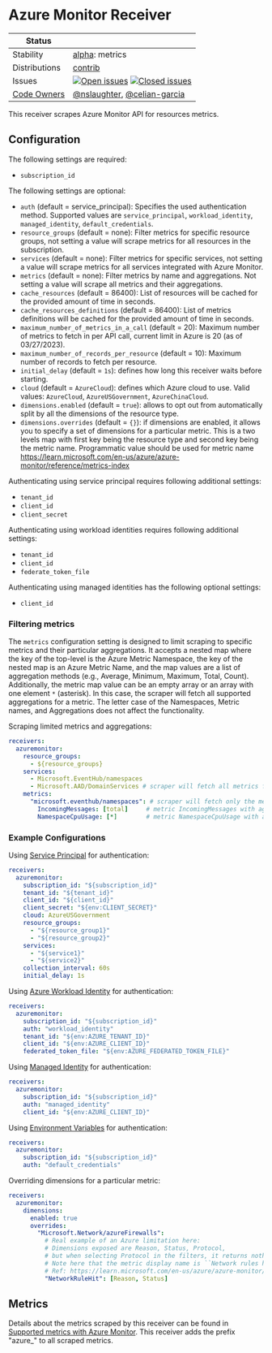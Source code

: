 # Azure Monitor Receiver

<!-- status autogenerated section -->
| Status        |           |
| ------------- |-----------|
| Stability     | [alpha]: metrics   |
| Distributions | [contrib] |
| Issues        | [![Open issues](https://img.shields.io/github/issues-search/open-telemetry/opentelemetry-collector-contrib?query=is%3Aissue%20is%3Aopen%20label%3Areceiver%2Fazuremonitor%20&label=open&color=orange&logo=opentelemetry)](https://github.com/open-telemetry/opentelemetry-collector-contrib/issues?q=is%3Aopen+is%3Aissue+label%3Areceiver%2Fazuremonitor) [![Closed issues](https://img.shields.io/github/issues-search/open-telemetry/opentelemetry-collector-contrib?query=is%3Aissue%20is%3Aclosed%20label%3Areceiver%2Fazuremonitor%20&label=closed&color=blue&logo=opentelemetry)](https://github.com/open-telemetry/opentelemetry-collector-contrib/issues?q=is%3Aclosed+is%3Aissue+label%3Areceiver%2Fazuremonitor) |
| [Code Owners](https://github.com/open-telemetry/opentelemetry-collector-contrib/blob/main/CONTRIBUTING.md#becoming-a-code-owner)    | [@nslaughter](https://www.github.com/nslaughter), [@celian-garcia](https://www.github.com/celian-garcia) |

[alpha]: https://github.com/open-telemetry/opentelemetry-collector/blob/main/docs/component-stability.md#alpha
[contrib]: https://github.com/open-telemetry/opentelemetry-collector-releases/tree/main/distributions/otelcol-contrib
<!-- end autogenerated section -->

This receiver scrapes Azure Monitor API for resources metrics.

## Configuration

The following settings are required:

- `subscription_id`

The following settings are optional:

- `auth` (default = service_principal): Specifies the used authentication method. Supported values are `service_principal`, `workload_identity`, `managed_identity`, `default_credentials`.
- `resource_groups` (default = none): Filter metrics for specific resource groups, not setting a value will scrape metrics for all resources in the subscription.
- `services` (default = none): Filter metrics for specific services, not setting a value will scrape metrics for all services integrated with Azure Monitor.
- `metrics` (default = none): Filter metrics by name and aggregations. Not setting a value will scrape all metrics and their aggregations.
- `cache_resources` (default = 86400): List of resources will be cached for the provided amount of time in seconds.
- `cache_resources_definitions` (default = 86400): List of metrics definitions will be cached for the provided amount of time in seconds.
- `maximum_number_of_metrics_in_a_call` (default = 20): Maximum number of metrics to fetch in per API call, current limit in Azure is 20 (as of 03/27/2023).
- `maximum_number_of_records_per_resource` (default = 10): Maximum number of records to fetch per resource.
- `initial_delay` (default = `1s`): defines how long this receiver waits before starting.
- `cloud` (default = `AzureCloud`): defines which Azure cloud to use. Valid values: `AzureCloud`, `AzureUSGovernment`, `AzureChinaCloud`.
- `dimensions.enabled` (default = `true`): allows to opt out from automatically split by all the dimensions of the resource type.
- `dimensions.overrides` (default = `{}`): if dimensions are enabled, it allows you to specify a set of dimensions for a particular metric. This is a two levels map with first key being the resource type and second key being the metric name. Programmatic value should be used for metric name https://learn.microsoft.com/en-us/azure/azure-monitor/reference/metrics-index

Authenticating using service principal requires following additional settings:

- `tenant_id`
- `client_id`
- `client_secret`

Authenticating using workload identities requires following additional settings:

- `tenant_id`
- `client_id`
- `federate_token_file`

Authenticating using managed identities has the following optional settings:

- `client_id`

### Filtering metrics

The `metrics` configuration setting is designed to limit scraping to specific metrics and their particular aggregations. It accepts a nested map where the key of the top-level is the Azure Metric Namespace, the key of the nested map is an Azure Metric Name, and the map values are a list of aggregation methods (e.g., Average, Minimum, Maximum, Total, Count). Additionally, the metric map value can be an empty array or an array with one element `*` (asterisk). In this case, the scraper will fetch all supported aggregations for a metric. The letter case of the Namespaces, Metric names, and Aggregations does not affect the functionality.

Scraping limited metrics and aggregations:

```yaml
receivers:
  azuremonitor:
    resource_groups:
      - ${resource_groups}
    services:
      - Microsoft.EventHub/namespaces
      - Microsoft.AAD/DomainServices # scraper will fetch all metrics from this namespace since there are no limits under the "metrics" option
    metrics:
      "microsoft.eventhub/namespaces": # scraper will fetch only the metrics listed below:
        IncomingMessages: [total]     # metric IncomingMessages with aggregation "Total"
        NamespaceCpuUsage: [*]        # metric NamespaceCpuUsage with all known aggregations
```

### Example Configurations

Using [Service Principal](https://learn.microsoft.com/en-us/azure/developer/go/azure-sdk-authentication?tabs=bash#service-principal-with-a-secret) for authentication:

```yaml
receivers:
  azuremonitor:
    subscription_id: "${subscription_id}"
    tenant_id: "${tenant_id}"
    client_id: "${client_id}"
    client_secret: "${env:CLIENT_SECRET}"
    cloud: AzureUSGovernment
    resource_groups:
      - "${resource_group1}"
      - "${resource_group2}"
    services:
      - "${service1}"
      - "${service2}"
    collection_interval: 60s
    initial_delay: 1s
```

Using [Azure Workload Identity](https://learn.microsoft.com/en-us/azure/developer/go/azure-sdk-authentication?tabs=bash#option-2-use-workload-identity) for authentication:

```yaml
receivers:
  azuremonitor:
    subscription_id: "${subscription_id}"
    auth: "workload_identity"
    tenant_id: "${env:AZURE_TENANT_ID}"
    client_id: "${env:AZURE_CLIENT_ID}"
    federated_token_file: "${env:AZURE_FEDERATED_TOKEN_FILE}"
```

Using [Managed Identity](https://learn.microsoft.com/en-us/azure/developer/go/azure-sdk-authentication?tabs=bash#option-3-use-a-managed-identity) for authentication:

```yaml
receivers:
  azuremonitor:
    subscription_id: "${subscription_id}"
    auth: "managed_identity"
    client_id: "${env:AZURE_CLIENT_ID}"
```

Using [Environment Variables](https://learn.microsoft.com/en-us/azure/developer/go/azure-sdk-authentication?tabs=bash#option-1-define-environment-variables) for authentication:

```yaml
receivers:
  azuremonitor:
    subscription_id: "${subscription_id}"
    auth: "default_credentials"
```

Overriding dimensions for a particular metric:

```yaml
receivers:
  azuremonitor:
    dimensions:
      enabled: true
      overrides:
        "Microsoft.Network/azureFirewalls":
          # Real example of an Azure limitation here:
          # Dimensions exposed are Reason, Status, Protocol,
          # but when selecting Protocol in the filters, it returns nothing.
          # Note here that the metric display name is ``Network rules hit count`` but it's programmatic value is ``NetworkRuleHit``
          # Ref: https://learn.microsoft.com/en-us/azure/azure-monitor/reference/supported-metrics/microsoft-network-azurefirewalls-metrics
          "NetworkRuleHit": [Reason, Status]
```

## Metrics

Details about the metrics scraped by this receiver can be found in [Supported metrics with Azure Monitor](https://learn.microsoft.com/en-us/azure/azure-monitor/essentials/metrics-supported). This receiver adds the prefix "azure_" to all scraped metrics.
